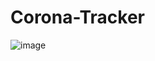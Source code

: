 # Corona-Tracker

![image](https://user-images.githubusercontent.com/8684384/84617576-67099080-ae9d-11ea-8768-411936e1c156.png)
